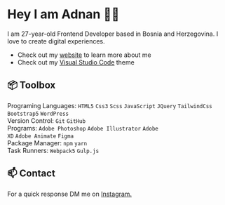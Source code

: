 <h1>Hey I am Adnan 🖐🏼</h1>

<p>I am 27-year-old Frontend Developer based in Bosnia and Herzegovina. I love to create digital experiences.</p>

<ul>
  <li>Check out my <a href="https://adnancodes.000webhostapp.com/" target="_blank">website</a> to learn more about me</li>
  <li>Check out my <a href="https://marketplace.visualstudio.com/items?itemName=AdnanCodes.adnancodes" target="_blank">Visual Studio Code</a> theme</li>
</ul>

<h2>📦 Toolbox</h2> 

<span>Programing Languages: </span> <code>HTML5</code> <code>Css3</code> <code>Scss</code> <code>JavaScript</code> <code>JQuery</code> <code>TailwindCss</code> <code>Bootstrap5</code> <code>WordPress</code>
<br>
<span>Version Control: </span> <code>Git</code> <code>GitHub</code>
<br>
<span>Programs: </span> <code>Adobe Photoshop</code> <code>Adobe Illustrator</code> <code>Adobe XD</code> <code>Adobe Animate</code> <code>Figma</code>
<br>
<span>Package Manager: </span> <code>npm</code> <code>yarn</code>
<br>
<span>Task Runners: </span> <code>Webpack5</code> <code>Gulp.js</code>

<h2>📫 Contact</h2>
<p>For a quick response DM me on <a href="https://www.instagram.com/_axm_96_/" target="_blank">Instagram.</a></p>
